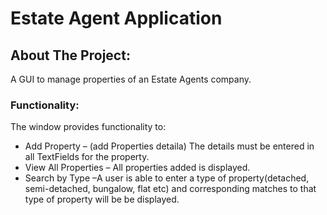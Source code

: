 # Estate Agent Application

## About The Project:
A GUI to manage properties of an Estate Agents company.

### Functionality:
The window provides functionality to:
* Add Property – (add Properties detaila) The details must be entered in all TextFields for the property.
* View All Properties – All properties added is displayed.
* Search by Type –A user is able to enter a type of property(detached, semi-detached, bungalow, flat etc) and corresponding matches to that type of property will be be displayed.
